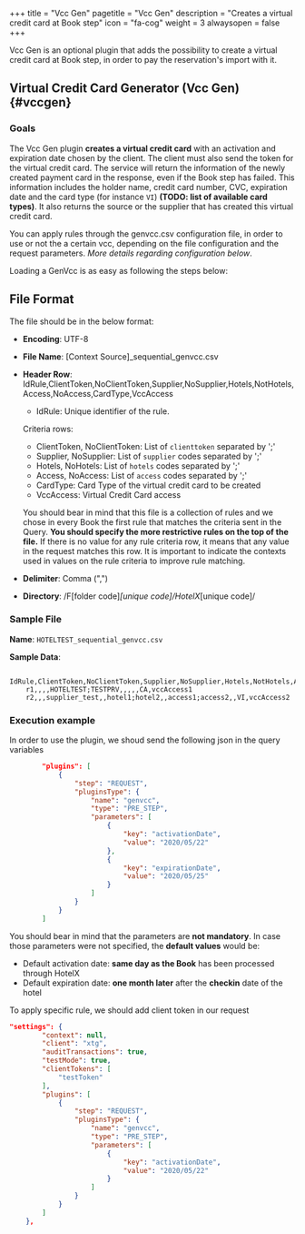 +++
title = "Vcc Gen"
pagetitle = "Vcc Gen"
description = "Creates a virtual credit card at Book step"
icon = "fa-cog"
weight = 3
alwaysopen = false
+++

Vcc Gen is an optional plugin that adds the possibility to create a virtual credit card at Book step, in order to pay the reservation's import with it.

## Virtual Credit Card Generator (Vcc Gen) {#vccgen}

### Goals

The Vcc Gen plugin **creates a virtual credit card** with an activation and expiration date chosen by the client. The client must also send the token for the virtual credit card. The service will return the information of the newly created payment card  in the response, even if the Book step has failed. This information includes the holder name, credit card number, CVC, expiration date and the card type (for instance `VI`) **(TODO: list of available card types)**. It also returns the source or the supplier that has created this virtual credit card.

You can apply rules through the genvcc.csv configuration file, in order to use or not the a certain vcc, depending on the file configuration and the request parameters. _More details regarding configuration below_.

Loading a GenVcc is as easy as following the steps below:

## File Format

The file should be in the below format:

* **Encoding**: UTF-8
* **File Name**: [Context Source]\_sequential_genvcc.csv
* **Header Row**: IdRule,ClientToken,NoClientToken,Supplier,NoSupplier,Hotels,NotHotels,Access,NoAccess,CardType,VccAccess

    * IdRule: Unique identifier of the rule. 

    Criteria rows: 
    * ClientToken, NoClientToken: List of `clienttoken` separated by ';'
    * Supplier, NoSupplier: List of `supplier` codes separated by ';'
	* Hotels, NoHotels: List of `hotels` codes separated by ';'
    * Access, NoAccess: List of `access` codes separated by ';'
	* CardType: Card Type of the virtual credit card to be created
	* VccAccess: Virtual Credit Card access
    
    You should bear in mind that this file is a collection of rules and we chose in every Book the first rule that matches the criteria sent in the Query. **You should specify the more restrictive rules on the top of the file.**
    If there is no value for any rule criteria row, it means that any value in the request matches this row. 
    It is important to indicate the contexts used in values on the rule criteria to improve rule matching.


* **Delimiter**:  Comma (",")

* **Directory**:  /F[folder code]_[unique code]/HotelX_[unique code]/

### Sample File

**Name**: `HOTELTEST_sequential_genvcc.csv`

**Sample Data**:

```csv
    IdRule,ClientToken,NoClientToken,Supplier,NoSupplier,Hotels,NotHotels,Access,NoAccess,CardType,VccAccess
    r1,,,,HOTELTEST;TESTPRV,,,,,CA,vccAccess1
    r2,,,supplier_test,,hotel1;hotel2,,access1;access2,,VI,vccAccess2
```

### Execution example

In order to use the plugin, we shoud send the following json in the query variables 

```json
		"plugins": [
			{
				"step": "REQUEST",
				"pluginsType": {
					"name": "genvcc",
					"type": "PRE_STEP",
					"parameters": [
						{
							"key": "activationDate",
							"value": "2020/05/22"
						},
						{
							"key": "expirationDate",
							"value": "2020/05/25"
						}
					]
				}
			}
		]
```

You should bear in mind that the parameters are **not mandatory**. In case those parameters were not specified, the **default values** would be:

* Default activation date: **same day as the Book** has been processed through HotelX
* Default expiration date: **one month later** after the **checkin** date of the hotel

To apply specific rule, we should add client token in our request
```json
"settings": {
		"context": null,
		"client": "xtg",
		"auditTransactions": true,
		"testMode": true,
		"clientTokens": [
			"testToken"
		],
		"plugins": [
            {
				"step": "REQUEST",
				"pluginsType": {
					"name": "genvcc",
					"type": "PRE_STEP",
					"parameters": [
						{
							"key": "activationDate",
							"value": "2020/05/22"
						}
					]
				}
			}
        ]
	},
```
